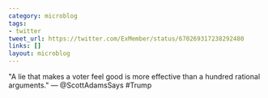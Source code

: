 ```yaml
---
category: microblog
tags:
- twitter
tweet_url: https://twitter.com/ExMember/status/670269317238292480
links: []
layout: microblog
---
```

"A lie that makes a voter feel good is more effective than a hundred rational arguments." — @ScottAdamsSays #Trump
